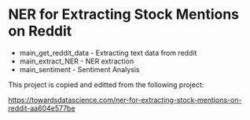 # NER for Extracting Stock Mentions on Reddit

- main_get_reddit_data - Extracting text data from reddit
- main_extract_NER - NER extraction
- main_sentiment - Sentiment Analysis

This project is copied and editted from the following project:

https://towardsdatascience.com/ner-for-extracting-stock-mentions-on-reddit-aa604e577be
